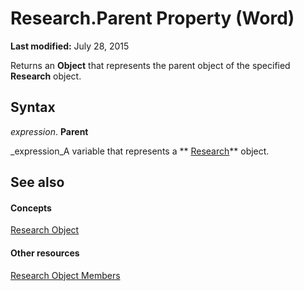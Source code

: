 
# Research.Parent Property (Word)

 **Last modified:** July 28, 2015

Returns an  **Object** that represents the parent object of the specified **Research** object.

## Syntax

 _expression_. **Parent**

 _expression_A variable that represents a  ** [Research](454e1fd6-0e52-84df-7d15-04fda00b177b.md)** object.


## See also


#### Concepts


 [Research Object](454e1fd6-0e52-84df-7d15-04fda00b177b.md)
#### Other resources


 [Research Object Members](722f2efb-0c14-da6b-1173-29bab5f28928.md)
